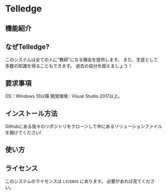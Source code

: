 # Telledge
## 機能紹介


## なぜTelledge?
このシステムは全ての人に”教師”になる機会を提供します。
また、生徒として多数の知識を得ることもできます。
過去の自分を超えましょう！

## 要求事項
OS：Windows 10以降
開発環境 : Visual Studio 2017以上。

## インストール方法
Githubにある我々のリポジトリをクローンして中にあるソリューションファイルを開けてください!

## 使い方


## ライセンス
このシステムのライセンスは `LICENSE` にあります。
必要があれば見てください。